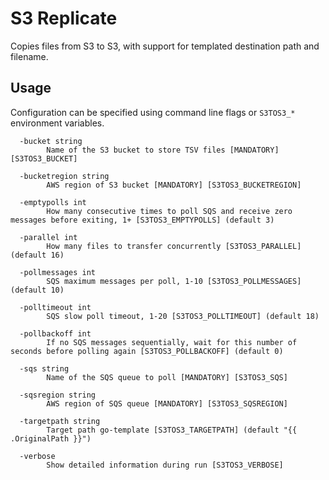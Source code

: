 # S3 Replicate

Copies files from S3 to S3, with support for templated destination path and filename.

## Usage

Configuration can be specified using command line flags or `S3TOS3_*` environment variables.

```
  -bucket string
    	Name of the S3 bucket to store TSV files [MANDATORY] [S3TOS3_BUCKET]

  -bucketregion string
    	AWS region of S3 bucket [MANDATORY] [S3TOS3_BUCKETREGION]

  -emptypolls int
    	How many consecutive times to poll SQS and receive zero messages before exiting, 1+ [S3TOS3_EMPTYPOLLS] (default 3)

  -parallel int
    	How many files to transfer concurrently [S3TOS3_PARALLEL] (default 16)

  -pollmessages int
    	SQS maximum messages per poll, 1-10 [S3TOS3_POLLMESSAGES] (default 10)

  -polltimeout int
    	SQS slow poll timeout, 1-20 [S3TOS3_POLLTIMEOUT] (default 18)

  -pollbackoff int
        If no SQS messages sequentially, wait for this number of seconds before polling again [S3TOS3_POLLBACKOFF] (default 0)

  -sqs string
    	Name of the SQS queue to poll [MANDATORY] [S3TOS3_SQS]

  -sqsregion string
    	AWS region of SQS queue [MANDATORY] [S3TOS3_SQSREGION]

  -targetpath string
    	Target path go-template [S3TOS3_TARGETPATH] (default "{{ .OriginalPath }}")

  -verbose
    	Show detailed information during run [S3TOS3_VERBOSE]
```

